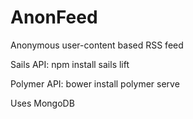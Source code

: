 # AnonFeed
Anonymous user-content based RSS feed


Sails API:
npm install
sails lift

Polymer API:
bower install
polymer serve

Uses MongoDB
